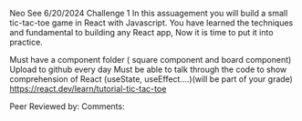 Neo See
6/20/2024
Challenge 1
In this assuagement you will build a small tic-tac-toe game in React with Javascript. You have learned the techniques and fundamental to building any React app, Now it is time to put it into practice.

Must have a component folder ( square component and board component)
Upload to github every day
Must be able to talk through the code to show comprehension of React (useState, useEffect....)(will be part of your grade) 
https://react.dev/learn/tutorial-tic-tac-toe

Peer Reviewed by:
Comments:
